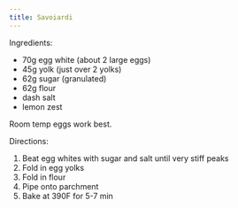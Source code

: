```yaml
---
title: Savoiardi
---
```


Ingredients:
- 70g egg white (about 2 large eggs)
- 45g yolk (just over 2 yolks)
- 62g sugar (granulated)
- 62g flour
- dash salt
- lemon zest

Room temp eggs work best.

Directions:
1. Beat egg whites with sugar and salt until very stiff peaks
2. Fold in egg yolks
3. Fold in flour
4. Pipe onto parchment
5. Bake at 390F for 5-7 min
